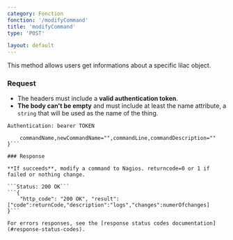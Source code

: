 ```yaml
---
category: Fonction
fonction: '/modifyCommand'
title: 'modifyCommand'
type: 'POST'

layout: default
---
```


This method allows users get informations about a specific lilac object.

### Request

* The headers must include a **valid authentication token**.
* **The body can't be empty** and must include at least the name attribute, a `string` that will be used as the name of the thing.

```Authentication: bearer TOKEN```
```{
    commandName,newCommandName="",commandLine,commandDescription=""
}```

### Response

**If succeeds**, modify a command to Nagios. returncode=0 or 1 if failed or nothing change.

```Status: 200 OK```
```{
    "http_code": "200 OK", "result": ["code":returnCode,"description":"logs","changes":numerOfchanges]
}```

For errors responses, see the [response status codes documentation](#response-status-codes).
